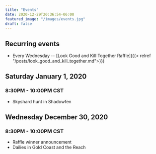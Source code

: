 ```yaml
---
title: "Events"
date: 2020-12-29T20:36:54-06:00
featured_image: "/images/events.jpg"
draft: false
---
```


## Recurring events

- Every Wednesday -- [Look Good and Kill Together Raffle]({{< relref "/posts/look_good_and_kill_together.md">}})

## Saturday January 1, 2020
### 8:30PM - 10:00PM CST

- Skyshard hunt in Shadowfen

## Wednesday December 30, 2020
### 8:30PM - 10:00PM CST

- Raffle winner announcement
- Dailies in Gold Coast and the Reach
